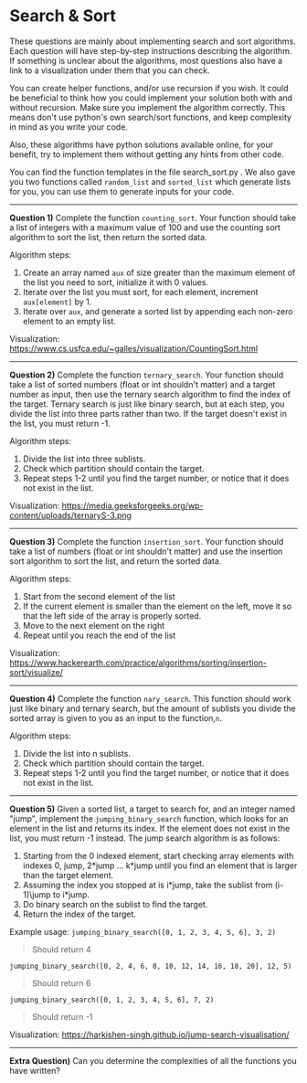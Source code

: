 # Search & Sort

These questions are mainly about implementing search and sort algorithms. Each question will have step-by-step instructions describing the algorithm. If something is unclear about the algorithms, most questions also have a link to a visualization under them that you can check.

You can create helper functions, and/or use recursion if you wish. It could be beneficial to think how you could implement your solution both with and without recursion. Make sure you implement the algorithm correctly. This means don't use python's own search/sort functions, and keep complexity in mind as you write your code.

Also, these algorithms have python solutions available online, for your benefit, try to implement them without getting any hints from other code.

You can find the function templates in the file search_sort.py . We also gave you two functions called `random_list` and `sorted_list` which generate lists for you, you can use them to generate inputs for your code.

---

**Question 1)** Complete the function `counting_sort`. Your function should take a list of integers with a maximum value of 100 and use the counting sort algorithm to sort the list, then return the sorted data.

Algorithm steps: 
1. Create an array named `aux` of size greater than the maximum element of the list you need to sort, initialize it with 0 values.
2. Iterate over the list you must sort, for each element, increment `aux[element]` by 1.
3. Iterate over `aux`, and generate a sorted list by appending each non-zero element to an empty list.

Visualization:
https://www.cs.usfca.edu/~galles/visualization/CountingSort.html

---

**Question 2)** Complete the function `ternary_search`. Your function should take a list of sorted numbers (float or int shouldn't matter) and a target number as input, then use the ternary search algorithm to find the index of the target. Ternary search is just like binary search, but at each step, you divide the list into three parts rather than two. If the target doesn't exist in the list, you must return -1.

Algorithm steps:
1. Divide the list into three sublists.
2. Check which partition should contain the target.
3. Repeat steps 1-2 until you find the target number, or notice that it does not exist in the list.

Visualization:
https://media.geeksforgeeks.org/wp-content/uploads/ternaryS-3.png

---

**Question 3)** Complete the function `insertion_sort`. Your function should take a list of numbers (float or int shouldn't matter) and use the insertion sort algorithm to sort the list, and return the sorted data.

Algorithm steps:
1. Start from the second element of the list
2. If the current element is smaller than the element on the left, move it so that the left side of the array is properly sorted.
3. Move to the next element on the right
4. Repeat until you reach the end of the list

Visualization:
https://www.hackerearth.com/practice/algorithms/sorting/insertion-sort/visualize/

---

**Question 4)** Complete the function `nary_search`. This function should work just like binary and ternary search, but the amount of sublists you divide the sorted array is given to you as an input to the function,`n`.

Algorithm steps:
1. Divide the list into n sublists.
2. Check which partition should contain the target.
3. Repeat steps 1-2 until you find the target number, or notice that it does not exist in the list.

---

**Question 5)** Given a sorted list, a target to search for, and an integer named "jump", implement the `jumping_binary_search` function, which looks for an element in the list and returns its index. If the element does not exist in the list, you must return -1 instead. The jump search algorithm is as follows:

1. Starting from the 0 indexed element, start checking array elements with indexes 0, jump, 2\*jump ... k\*jump until you find an element that is larger than the target element.
2. Assuming the index you stopped at is i\*jump, take the sublist from (i-1)\jump to i\*jump.
3. Do binary search on the sublist to find the target.
4. Return the index of the target.

Example usage:
`jumping_binary_search([0, 1, 2, 3, 4, 5, 6], 3, 2)`
> Should return 4

`jumping_binary_search([0, 2, 4, 6, 8, 10, 12, 14, 16, 18, 20], 12, 5)`
> Should return 6

`jumping_binary_search([0, 1, 2, 3, 4, 5, 6], 7, 2)`
> Should return -1

Visualization:
https://harkishen-singh.github.io/jump-search-visualisation/

---

**Extra Question)** Can you determine the complexities of all the functions you have written?